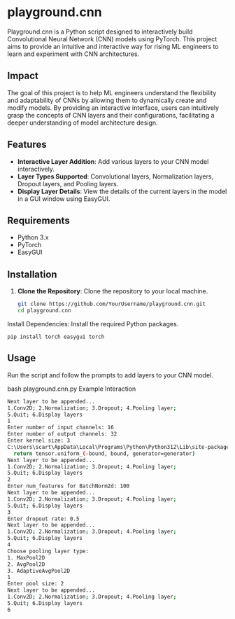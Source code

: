 # playground.cnn

Playground.cnn is a Python script designed to interactively build Convolutional Neural Network (CNN) models using PyTorch. This project aims to provide an intuitive and interactive way for rising ML engineers to learn and experiment with CNN architectures.

## Impact

The goal of this project is to help ML engineers understand the flexibility and adaptability of CNNs by allowing them to dynamically create and modify models. By providing an interactive interface, users can intuitively grasp the concepts of CNN layers and their configurations, facilitating a deeper understanding of model architecture design.

## Features

- **Interactive Layer Addition**: Add various layers to your CNN model interactively.
- **Layer Types Supported**: Convolutional layers, Normalization layers, Dropout layers, and Pooling layers.
- **Display Layer Details**: View the details of the current layers in the model in a GUI window using EasyGUI.

## Requirements

- Python 3.x
- PyTorch
- EasyGUI

## Installation

1. **Clone the Repository**: Clone the repository to your local machine.
   ```bash
   git clone https://github.com/YourUsername/playground.cnn.git
   cd playground.cnn
Install Dependencies: Install the required Python packages.

`pip install torch easygui torch`

## Usage
Run the script and follow the prompts to add layers to your CNN model.

bash
playground.cnn.py
Example Interaction
```bash
Next layer to be appended...
1.Conv2D; 2.Normalization; 3.Dropout; 4.Pooling layer;
5.Quit; 6.Display layers
1
Enter number of input channels: 16
Enter number of output channels: 32
Enter kernel size: 3
C:\Users\scart\AppData\Local\Programs\Python\Python312\Lib\site-packages\torch\nn\init.py:459: UserWarning: Failed to initialize NumPy: No module named 'numpy' (Triggered internally at ..\torch\csrc\utils\tensor_numpy.cpp:84.)
  return tensor.uniform_(-bound, bound, generator=generator)
Next layer to be appended...
1.Conv2D; 2.Normalization; 3.Dropout; 4.Pooling layer;
5.Quit; 6.Display layers
2
Enter num_features for BatchNorm2d: 100
Next layer to be appended...
1.Conv2D; 2.Normalization; 3.Dropout; 4.Pooling layer;
5.Quit; 6.Display layers
3
Enter dropout rate: 0.5
Next layer to be appended...
1.Conv2D; 2.Normalization; 3.Dropout; 4.Pooling layer;
5.Quit; 6.Display layers
4
Choose pooling layer type:
1. MaxPool2D
2. AvgPool2D
3. AdaptiveAvgPool2D
1
Enter pool size: 2
Next layer to be appended...
1.Conv2D; 2.Normalization; 3.Dropout; 4.Pooling layer;
5.Quit; 6.Display layers
6
